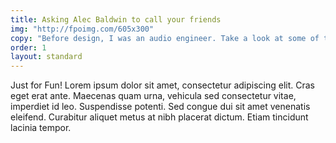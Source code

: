 ```yaml
---
title: Asking Alec Baldwin to call your friends
img: "http://fpoimg.com/605x300"
copy: "Before design, I was an audio engineer. Take a look at some of the audio campaigns I produced for NBC, Disney and Microsoft."
order: 1
layout: standard
---
```


Just for Fun! Lorem ipsum dolor sit amet, consectetur adipiscing elit. Cras eget erat ante. Maecenas quam urna, vehicula sed consectetur vitae, imperdiet id leo. Suspendisse potenti. Sed congue dui sit amet venenatis eleifend. Curabitur aliquet metus at nibh placerat dictum. Etiam tincidunt lacinia tempor.
